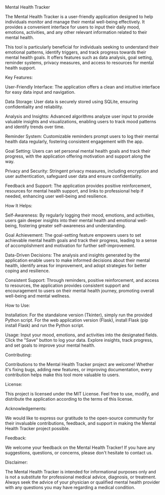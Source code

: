 Mental Health Tracker


The Mental Health Tracker is a user-friendly application designed to help individuals monitor and manage their mental well-being effectively. It provides a convenient interface for users to input their daily mood, emotions, activities, and any other relevant information related to their mental health.

This tool is particularly beneficial for individuals seeking to understand their emotional patterns, identify triggers, and track progress towards their mental health goals. It offers features such as data analysis, goal setting, reminder systems, privacy measures, and access to resources for mental health support.

Key Features:

User-Friendly Interface: The application offers a clean and intuitive interface for easy data input and navigation.

Data Storage: User data is securely stored using SQLite, ensuring confidentiality and reliability.

Analysis and Insights: Advanced algorithms analyze user input to provide valuable insights and visualizations, enabling users to track mood patterns and identify trends over time.

Reminder System: Customizable reminders prompt users to log their mental health data regularly, fostering consistent engagement with the app.

Goal Setting: Users can set personal mental health goals and track their progress, with the application offering motivation and support along the way.

Privacy and Security: Stringent privacy measures, including encryption and user authentication, safeguard user data and ensure confidentiality.

Feedback and Support: The application provides positive reinforcement, resources for mental health support, and links to professional help if needed, enhancing user well-being and resilience.

How It Helps:

Self-Awareness: By regularly logging their mood, emotions, and activities, users gain deeper insights into their mental health and emotional well-being, fostering greater self-awareness and understanding.

Goal Achievement: The goal-setting feature empowers users to set achievable mental health goals and track their progress, leading to a sense of accomplishment and motivation for further self-improvement.

Data-Driven Decisions: The analysis and insights generated by the application enable users to make informed decisions about their mental health, identify areas for improvement, and adopt strategies for better coping and resilience.

Consistent Support: Through reminders, positive reinforcement, and access to resources, the application provides consistent support and encouragement to users on their mental health journey, promoting overall well-being and mental wellness.

How to Use:

Installation:
    For the standalone version (Tkinter), simply run the provided Python script.
    For the web application version (Flask), install Flask (pip install Flask) and run the Python script.

Usage:
    Input your mood, emotions, and activities into the designated fields.
    Click the "Save" button to log your data.
    Explore insights, track progress, and set goals to improve your mental health.

Contributing:

Contributions to the Mental Health Tracker project are welcome! Whether it's fixing bugs, adding new features, or improving documentation, every contribution helps make this tool more valuable to users.

License:

This project is licensed under the MIT License. Feel free to use, modify, and distribute the application according to the terms of this license.

Acknowledgements:

We would like to express our gratitude to the open-source community for their invaluable contributions, feedback, and support in making the Mental Health Tracker project possible.

Feedback:

We welcome your feedback on the Mental Health Tracker! If you have any suggestions, questions, or concerns, please don't hesitate to contact us.


Disclaimer:

The Mental Health Tracker is intended for informational purposes only and is not a substitute for professional medical advice, diagnosis, or treatment. Always seek the advice of your physician or qualified mental health provider with any questions you may have regarding a medical condition.
